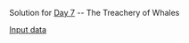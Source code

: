 Solution for [Day 7](https://adventofcode.com/2021/day/7) -- The Treachery of Whales

[Input data](../../../../../resources/day07input.txt)

